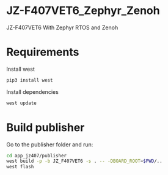 # JZ-F407VET6_Zephyr_Zenoh
JZ-F407VET6 With Zephyr RTOS and Zenoh

# Requirements

Install west

```bash
pip3 install west
```

Install dependencies

```bash
west update
```

# Build publisher

Go to the publisher folder and run:

```bash
cd app_jz407/publisher 
west build -p -b JZ_F407VET6 -s . -- -DBOARD_ROOT=$PWD/..
west flash 
```